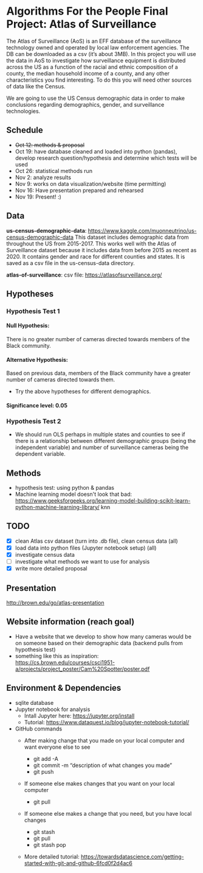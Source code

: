 # Algorithms For the People Final Project: Atlas of Surveillance

The Atlas of Surveillance (AoS) is an EFF database of the surveillance technology owned and operated by
local law enforcement agencies. The DB can be downloaded as a csv (it’s about 3MB). In this project you
will use the data in AoS to investigate how surveillance equipment is distributed across the US as a function
of the racial and ethnic composition of a county, the median household income of a county, and any other
characteristics you find interesting. To do this you will need other sources of data like the Census.

We are going to use the US Census demographic data in order to make conclusions regarding demographics, gender, and surveillance technologies.

## Schedule
- ~~Oct 12: methods & proposal~~
- Oct 19: have database cleaned and loaded into python (pandas), develop research question/hypothesis and determine which tests will be used
- Oct 26: statistical methods run
- Nov 2: analyze results
- Nov 9: works on data visualization/website (time permitting)
- Nov 16: Have presentation prepared and rehearsed
- Nov 19: Present! :) 

## Data

**us-census-demographic-data**: https://www.kaggle.com/muonneutrino/us-census-demographic-data This dataset includes demographic data from throughout the US from 2015-2017.  This works well with the Atlas of Surveillance dataset because it includes data from before 2015 as recent as 2020.  It contains gender and race for different counties and states.  It is saved as a csv file in the us-census-data directory.

**atlas-of-surveillance**: csv file: https://atlasofsurveillance.org/

## Hypotheses
### Hypothesis Test 1
#### Null Hypothesis: 
There is no greater number of cameras directed towards members of the Black community.
#### Alternative Hypothesis: 
Based on previous data, members of the Black community have a greater number of cameras directed towards them. 
    
- Try the above hypotheses for different demographics.
#### Significance level: 0.05

### Hypothesis Test 2
- We should run OLS perhaps in multiple states and counties to see if there is a relationship between different demographic groups (being the independent variable) and number of surveillance cameras being the dependent variable.

## Methods
- hypothesis test: using python & pandas
- Machine learning model doesn't look that bad: https://www.geeksforgeeks.org/learning-model-building-scikit-learn-python-machine-learning-library/ knn

## TODO
- [x] clean Atlas csv dataset (turn into .db file), clean census data (all)
- [x] load data into python files (Jupyter notebook setup) (all)
- [x] investigate census data
- [ ] investigate what methods we want to use for analysis
- [x] write more detailed proposal

## Presentation
http://brown.edu/go/atlas-presentation

## Website information (reach goal)
- Have a website that we develop to show how many cameras would be on someone based on their demographic data (backend pulls from hypothesis test)
- something like this as inspiration: https://cs.brown.edu/courses/csci1951-a/projects/project_poster/Cam%20Spotter/poster.pdf

## Environment & Dependencies
* sqlite database 
* Jupyter notebook for analysis
   * Intall Jupyter here: https://jupyter.org/install
   * Tutorial: https://www.dataquest.io/blog/jupyter-notebook-tutorial/
* GitHub commands
    * After making change that you made on your local computer and want everyone else to see
        * git add -A
        * git commit -m “description of what changes you made”
        * git push

    * If someone else makes changes that you want on your local computer
        * git pull
    * If someone else makes a change that you need, but you have local changes
        * git stash
        * git pull
        * git stash pop
    * More detailed tutorial: https://towardsdatascience.com/getting-started-with-git-and-github-6fcd0f2d4ac6
